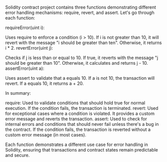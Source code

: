 Solidity contract project contains three functions demonstrating different error handling mechanisms: require, revert, and assert. Let's go through each function:

requireError(uint i):

Uses require to enforce a condition (i > 10).
If i is not greater than 10, it will revert with the message "i should be greater than ten".
Otherwise, it returns i * 2.
revertError(uint j):

Checks if j is less than or equal to 10.
If true, it reverts with the message "j should be greater than 10".
Otherwise, it calculates and returns j - 10.
assertError(uint a):

Uses assert to validate that a equals 10.
If a is not 10, the transaction will revert.
If a equals 10, it returns a + 20.

In summary:

require: Used to validate conditions that should hold true for normal execution. If the condition fails, the transaction is terminated.
revert: Used for exceptional cases where a condition is violated. It provides a custom error message and reverts the transaction.
assert: Used to check for internal errors and conditions that should never fail unless there's a bug in the contract. If the condition fails, the transaction is reverted without a custom error message (in most cases).

Each function demonstrates a different use case for error handling in Solidity, ensuring that transactions and contract states remain predictable and secure.
